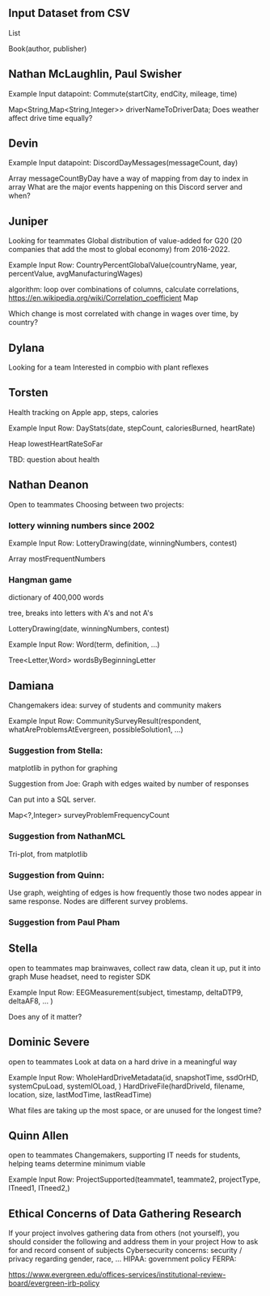 ## Input Dataset from CSV
List<T>

Book(author, publisher)

## Nathan McLaughlin, Paul Swisher
Example Input datapoint:
Commute(startCity, endCity, mileage, time)

Map<String,Map<String,Integer>> driverNameToDriverData;
Does weather affect drive time equally?

## Devin 

Example Input datapoint:
DiscordDayMessages(messageCount, day)

Array<Integer> messageCountByDay
have a way of mapping from day to index in array
What are the major events happening on this Discord server and when?

## Juniper
Looking for teammates
Global distribution of value-added for G20 (20 companies that add the most to global economy) from 2016-2022.

Example Input Row:
CountryPercentGlobalValue(countryName, year, percentValue, avgManufacturingWages)

algorithm: loop over combinations of columns, calculate correlations,
https://en.wikipedia.org/wiki/Correlation_coefficient
Map<?,?>

Which change is most correlated with change in wages over time, by country?

## Dylana
Looking for a team
Interested in compbio with plant reflexes

## Torsten
Health tracking on Apple app, steps, calories

Example Input Row:
DayStats(date, stepCount, caloriesBurned, heartRate)

Heap<DayStat> lowestHeartRateSoFar

TBD: question about health

## Nathan Deanon
Open to teammates
Choosing between two projects:

### lottery winning numbers since 2002

Example Input Row:
LotteryDrawing(date, winningNumbers, contest)

Array<Integer> mostFrequentNumbers 

### Hangman game
dictionary of 400,000 words

tree, breaks into letters with A's and not A's

LotteryDrawing(date, winningNumbers, contest)

Example Input Row:
Word(term, definition, ...)

Tree<Letter,Word> wordsByBeginningLetter

## Damiana
Changemakers idea: survey of students and community makers

Example Input Row:
CommunitySurveyResult(respondent, whatAreProblemsAtEvergreen, possibleSolution1, ...)

### Suggestion from Stella:
matplotlib in python for graphing

Suggestion from Joe:
Graph with edges waited by number of responses

Can put into a SQL server.

Map<?,Integer> surveyProblemFrequencyCount

### Suggestion from NathanMCL

Tri-plot, from matplotlib

### Suggestion from Quinn:
Use graph, weighting of edges is how frequently those two nodes appear in same response.
Nodes are different survey problems.

### Suggestion from Paul Pham

## Stella 
open to teammates
map brainwaves, collect raw data, clean it up, put it into graph
Muse headset, need to register SDK

Example Input Row:
EEGMeasurement(subject, timestamp, deltaDTP9, deltaAF8, ... )

Does any of it matter?

## Dominic Severe
open to teammates
Look at data on a hard drive in a meaningful way

Example Input Row:
WholeHardDriveMetadata(id, snapshotTime, ssdOrHD, systemCpuLoad, systemIOLoad, )
HardDriveFile(hardDriveId, filename, location, size, lastModTime, lastReadTime)

What files are taking up the most space, or are unused for the longest time?

## Quinn Allen
open to teammates
Changemakers, supporting IT needs for students, helping teams determine minimum viable 

Example Input Row:
ProjectSupported(teammate1, teammate2, projectType, ITneed1, ITneed2,)

## Ethical Concerns of Data Gathering Research

If your project involves gathering data from others (not yourself),
you should consider the following and address them in your project
How to ask for and record consent of subjects
Cybersecurity concerns: security / privacy regarding gender, race, ...
HIPAA: government policy
FERPA: 

https://www.evergreen.edu/offices-services/institutional-review-board/evergreen-irb-policy

